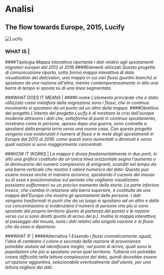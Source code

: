 # Analisi

## The flow towards Europe, 2015, Lucify
![Lucify](http://stevethorpe.net/wp-content/uploads/2015/10/Screen-Shot-2015-10-27-at-22.53.56-1024x559.png)

### WHAT IS |
####Tipologia 
*Mappa interattiva riportante i dati relativi agli spostamenti migratori europei dal 2012 al 2016*
####Elementi utilizzati
*Questo progetto di comunicazione riporta, sotto forma mappa interattiva di data visualization dei dati/valori, una mappa in cui vari flussi (puntini bianchi) si spostano da una nazione all'altra, mentre contemporaneamente in alto una barra di tempo si sposta su di una linea segmentata.*

###WHAT DOES IT MEANS |
####Il nome
*L'elemento principale che è stato utilizzato come metafora della migrazione sono i flussi, che in continuo movimento si spostano da un punto ad un altro della mappa.*
####Obiettivo del progetto
*L'intento del progetto Lucify è di mostrare la crisi dell'europa moderna attravero i dati che, sottoforma di punti in continuo spostamento, mostrano come le persone, spesso dopo una guerra, sono costrette a spostarsi dalla propria terra verso una nuova casa. Con questo progetto vengono così evidenziati il numero di flussi e le mete degli spostamenti in Europa dal 2012 al 2016: come questi sono aumentati o diminuiti e verso quali nazioni si sono maggiormente concentrati.*

###HOW IT WORKS | 
*La mappa è divisa fondamentalmente in due parti, in alto una grafico costituito da un'unica linea orizzontale segna l'aumento o la diminuzione del numero complessivo di emigranti, scanditi nel tempo da una barra verticale che mostra il valore numerico del dato. Questa può essere mossa anche in maniera acronica, spostando il cursore del mouse su di essa e posizionandosi sul periodo che vogliamo visualizzare possiamo soffermarci su un preciso momento della storia. La parte inferiore invece, che cambia in relazione alla barra superiore, è costituita da una mappa dell'Europa che mostra gli spostamenti delle persone. I dati vengono trasformati in punti che da un luogo si spostano ad un altro e dalla cui concentrazione si evidenziano il numero di persone che più si sono spostate dal proprio territorio (punto di partenza del punto) e le nazioni verso cui si sono diretti (punto di arrivo del p.). Inoltre la mappa interattiva, al passaggio del mouse, isola i dati relativi alla singola nazione e ai flussi che da essa si dipartono.*

###WHAT IF | 
####Alternativa 1
*Essendo i flussi cromaticamente uguali, l'idea di cambiare il colore a seconda della nazione di provenienza potrebbe aiutare ad identificare meglio, nel punto di arrivo, quali sono le popolazioni che più si spostano verso quel territorio. Tuttavia ciò potrebbe creare difficoltà nella lettura complessiva del dato, quindi dovrebbe essere un'opzione aggiuntiva, selezionabile eventualmente dall'utente, per una lettura migliore dei dati.*
